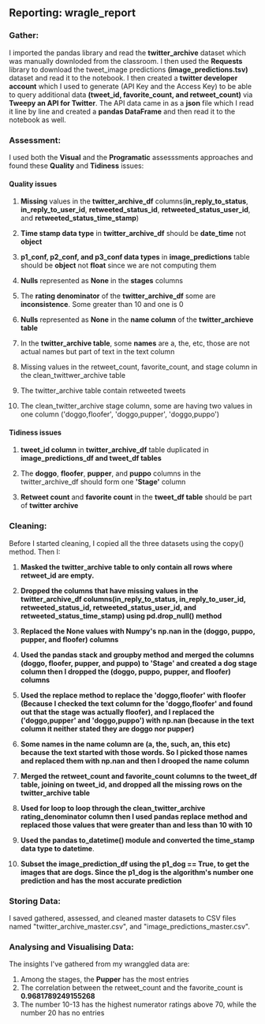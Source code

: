 ## Reporting: wragle_report

### Gather:
I imported the pandas library and read the **twitter_archive** dataset which was manually downloded from the classroom. I then used the **Requests** library to download the tweet_image predictions **(image_predictions.tsv)** dataset and read it to the notebook. I then created a **twitter developer account** which I used to generate (API Key and the Access Key) to be able to query additional data **(tweet_id, favorite_count, and retweet_count)** via **Tweepy an API for Twitter**. The API data came in as a **json** file which I read it line by line and created a **pandas DataFrame** and then read it to the notebook as well.

### Assessment:
I used both the **Visual** and the **Programatic** assesssments approaches and found these **Quality** and **Tidiness** issues:

#### Quality issues

1. **Missing** values in the **twitter_archive_df** columns(**in_reply_to_status**, **in_reply_to_user_id**, **retweeted_status_id**, **retweeted_status_user_id**, and **retweeted_status_time_stamp**)

2. **Time stamp data type** in **twitter_archive_df** should be **date_time** not **object**

3. **p1_conf, p2_conf, and p3_conf data types** in **image_predictions** table should be **object** not **float** since we are not computing them  

4. **Nulls** represented as **None** in the **stages** columns

5. The **rating denominator** of the **twitter_archive_df** some are **inconsistence**. Some greater than 10 and one is 0

6. **Nulls** represented as **None** in the **name column** of the **twitter_archieve table**
7. In the **twitter_archive table**, some **names** are a, the, etc, those are not actual names but part of text in the text column
8. Missing values in the retweet_count, favorite_count, and stage column in the clean_twittwer_archive table
9. The twitter_archive table contain retweeted tweets
10. The clean_twitter_archive stage column, some are having two values in one column ('doggo,floofer', 'doggo,pupper', 'doggo,puppo')


#### Tidiness issues
1. **tweet_id column** in **twitter_archive_df** table duplicated in **image_predictions_df and tweet_df tables**  

2. The **doggo**, **floofer**, **pupper**, and **puppo** columns in the twitter_archive_df should form one **'Stage'** column
3. **Retweet count** and **favorite count** in the **tweet_df table** should be part of **twitter archive**

### Cleaning:
Before I started cleaning, I copied all the three datasets using the copy() method. Then I:
1. **Masked the twitter_archive table to only contain all rows where retweet_id are empty.**
2. **Dropped the columns that have missing values in the  twitter_archive_df columns(in_reply_to_status, in_reply_to_user_id, retweeted_status_id, retweeted_status_user_id, and retweeted_status_time_stamp) using pd.drop_null() method**

3. **Replaced the None values with Numpy's np.nan in the (doggo, puppo, pupper, and floofer) columns**

4. **Used the pandas stack and groupby method and merged the columns (doggo, floofer, pupper, and puppo) to 'Stage' and created a dog stage column then I dropped the (doggo, puppo, pupper, and floofer) columns**

5. **Used the replace method to replace the 'doggo,floofer' with floofer (Because I checked the text column for the 'doggo,floofer' and found out that the stage was actually floofer), and I replaced the ('doggo,pupper' and 'doggo,puppo') with np.nan (because in the text column it neither stated they are doggo nor pupper)**

6. **Some names in the name column are (a, the, such, an, this etc) because the text started with those words. So I picked those names and replaced them with np.nan and then I drooped the name column**

7. **Merged the retweet_count and favorite_count columns to the tweet_df table, joining on tweet_id, and dropped all the missing rows on the twitter_archive table**

8. **Used for loop to loop through the clean_twitter_archive rating_denominator column then I used pandas replace method and replaced those values that were greater than and less than 10 with 10**

9. **Used the pandas to_datetime() module and converted the time_stamp data type to datetime**.

10. **Subset the image_prediction_df using the p1_dog == True, to get the images that are dogs. Since the p1_dog is the algorithm's number one prediction and has the most accurate prediction**

### Storing Data:
I saved gathered, assessed, and cleaned master datasets to CSV files named "twitter_archive_master.csv", and "image_predictions_master.csv".

### Analysing and Visualising Data:
The insights I've gathered from my wranggled data are:

1. Among the stages, the **Pupper** has the most entries
2. The correlation between the retweet_count and the favorite_count is **0.9681789249155268**
3. The number 10-13 has the highest numerator ratings above 70, while the number 20 has no entries
